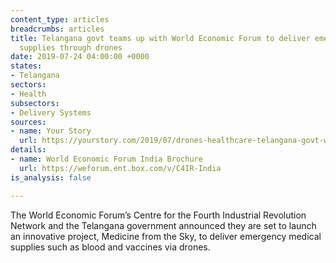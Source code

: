 ```yaml
---
content_type: articles
breadcrumbs: articles
title: Telangana govt teams up with World Economic Forum to deliver emergency medical
  supplies through drones
date: 2019-07-24 04:00:00 +0000
states:
- Telangana
sectors:
- Health
subsectors:
- Delivery Systems
sources:
- name: Your Story
  url: https://yourstory.com/2019/07/drones-healthcare-telangana-govt-world-economic-forum
details:
- name: World Economic Forum India Brochure
  url: https://weforum.ent.box.com/v/C4IR-India
is_analysis: false

---
```

The World Economic Forum’s Centre for the Fourth Industrial Revolution Network and the Telangana government announced they are set to launch an innovative project, Medicine from the Sky, to deliver emergency medical supplies such as blood and vaccines via drones.